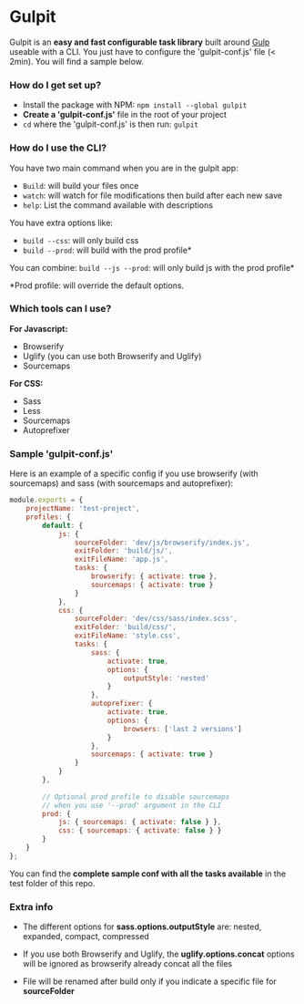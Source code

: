 # Gulpit #

Gulpit is an **easy and fast configurable task library** built around [Gulp](https://github.com/gulpjs/gulp) useable with a CLI.
You just have to configure the 'gulpit-conf.js' file (< 2min).
You will find a sample below.


### How do I get set up? ###

- Install the package with NPM: `npm install --global gulpit`
- **Create a 'gulpit-conf.js'** file in the root of your project
- `cd` where the 'gulpit-conf.js' is then run: `gulpit`


### How do I use the CLI? ###

You have two main command when you are in the gulpit app: 

- `Build`: will build your files once
- `watch`: will watch for file modifications then build after each new save
- `help`: List the command available with descriptions

You have extra options like:

- `build --css`: will only build css
- `build --prod`: will build with the prod profile*

You can combine:
`build --js --prod`: will only build js with the prod profile*

*Prod profile: will override the default options.


### Which tools can I use? ###

**For Javascript:**

- Browserify
- Uglify (you can use both Browserify and Uglify)
- Sourcemaps

**For CSS:**

- Sass
- Less
- Sourcemaps
- Autoprefixer


### Sample 'gulpit-conf.js' ###

Here is an example of a specific config if you use browserify (with sourcemaps) and sass (with sourcemaps and autoprefixer):

```js
module.exports = {
	projectName: 'test-project',
	profiles: {
		default: {
			js: {
				sourceFolder: 'dev/js/browserify/index.js',
				exitFolder: 'build/js/',
				exitFileName: 'app.js',
				tasks: {
					browserify: { activate: true },
					sourcemaps: { activate: true }
				}
			},
			css: {
				sourceFolder: 'dev/css/sass/index.scss',
				exitFolder: 'build/css/',
				exitFileName: 'style.css',
				tasks: {
					sass: {
						activate: true,
						options: {
							outputStyle: 'nested'
						}
					},
					autoprefixer: {
						activate: true,
						options: {
							browsers: ['last 2 versions']
						}
					},
					sourcemaps: { activate: true }
				}
			}
		},
		
		// Optional prod profile to disable sourcemaps
		// when you use '--prod' argument in the CLI
		prod: {
			js: { sourcemaps: { activate: false } },
			css: { sourcemaps: { activate: false } }
		}
	}
};
```

You can find the **complete sample conf with all the tasks available** in the test folder of this repo.


### Extra info ###

- The different options for **sass.options.outputStyle** are: nested, expanded, compact, compressed

- If you use both Browserify and Uglify, the **uglify.options.concat** options will be ignored as browserify already concat all the files

- File will be renamed after build only if you indicate a specific file for **sourceFolder**
